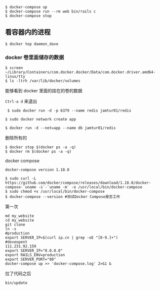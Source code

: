 ```shell
$ docker-compose up
$ docker-compose run --rm web bin/rails c
$ docker-compose stop
```

## 看容器内的进程

```shell
$ docker top daemon_dave	
```



### docker 卷里面储存的数据

```shell
$ screen ~/Library/Containers/com.docker.docker/Data/com.docker.driver.amd64-linux/tty
$ ls -ltrh /var/lib/docker/volumes
```

能够看到 docker 里面的挂在的卷的数据

`Ctrl-a d` 来退出



```shell
 $ sudo docker run -d -p 6379 --name redis jamtur01/redis
```



```shell
$ sudo docker network create app
```



```shell
$ docker run -d --net=app --name db jamtur01/redis
```



删除所有的

```shell
$ docker stop $(docker ps -a -q)
$ docker rm $(docker ps -a -q)
```



docker compose

`docker-compose version 1.18.0`

```shell
$ sudo curl -L https://github.com/docker/compose/releases/download/1.18.0/docker-compose-`uname -s`-`uname -m` -o /usr/local/bin/docker-compose
$ sudo chmod +x /usr/local/bin/docker-compose
$ docker-compose --version #测试Docker Compose是否工作
```

第一次

```shell
md my_website
cd my_website
git clone
ln -s 
#production
export SERVER_IP=$(curl ip.cn | grep -oE "[0-9.]+")
#deveopent
111.231.92.159
export SERVER_IP="0.0.0.0"
export RAILS_ENV=production
export SERVER_PORT="88"
docker-compose up >> 'docker-compose.log' 2>&1 &
```



拉了代码之后 

```
bin/update
```

